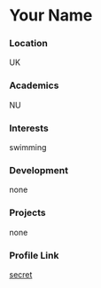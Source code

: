 # Your Name

### Location

UK

### Academics

NU

### Interests

swimming

### Development

none

### Projects

none

### Profile Link

[secret](secret_too)